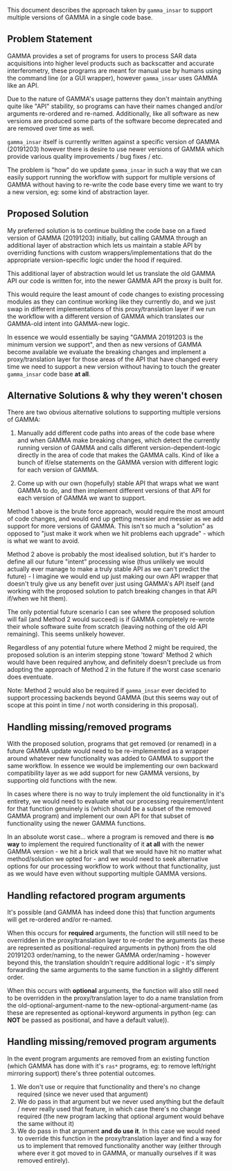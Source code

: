 This document describes the approach taken by `gamma_insar` to support multiple versions of GAMMA in a single code base.


## Problem Statement ##

GAMMA provides a set of programs for users to process SAR data acquisitions into higher level products such as backscatter and accurate interferometry, these programs are meant for manual use by humans using the command line (or a GUI wrapper), however `gamma_insar` uses GAMMA like an API.

Due to the nature of GAMMA's usage patterns they don't maintain anything quite like "API" stability, so programs can have their names changed and/or arguments re-ordered and re-named.  Additionally, like all software as new versions are produced some parts of the software become deprecated and are removed over time as well.

`gamma_insar` itself is currently written against a specific version of GAMMA (20191203) however there is desire to use newer versions of GAMMA which provide various quality improvements / bug fixes / etc.

The problem is "how" do we update `gamma_insar` in such a way that we can easily support running the workflow with support for multiple versions of GAMMA without having to re-write the code base every time we want to try a new version, eg: some kind of abstraction layer.

## Proposed Solution ##

My preferred solution is to continue building the code base on a fixed version of GAMMA (20191203) initially, but calling GAMMA through an additional layer of abstraction which lets us maintain a stable API by overriding functions with custom wrappers/implementations that do the appropriate version-specific logic under the hood if required.

This additional layer of abstraction would let us translate the old GAMMA API our code is written for, into the newer GAMMA API the proxy is built for.

This would require the least amount of code changes to existing processing modules as they can continue working like they currently do, and we just swap in different implementations of this proxy/translation layer if we run the workflow with a different version of GAMMA which translates our GAMMA-old intent into GAMMA-new logic.

In essence we would essentially be saying "GAMMA 20191203 is the minimum version we support", and then as new versions of GAMMA become available we evaluate the breaking changes and implement a proxy/translation layer for those areas of the API that have changed every time we need to support a new version without having to touch the greater `gamma_insar` code base **at all**.

## Alternative Solutions & why they weren't chosen ##

There are two obvious alternative solutions to supporting multiple versions of GAMMA:

1. Manually add different code paths into areas of the code base where and when GAMMA make breaking changes, which detect the currently running version of GAMMA and calls different version-dependent-logic directly in the area of code that makes the GAMMA calls.  Kind of like a bunch of if/else statements on the GAMMA version with different logic for each version of GAMMA.

2. Come up with our own (hopefully) stable API that wraps what we want GAMMA to do, and then implement different versions of that API for each version of GAMMA we want to support.


Method 1 above is the brute force approach, would require the most amount of code changes, and would end up getting messier and messier as we add support for more versions of GAMMA.  This isn't so much a "solution" as opposed to "just make it work when we hit problems each upgrade" - which is what we want to avoid.

Method 2 above is probably the most idealised solution, but it's harder to define all our future "intent" processing wise (thus unlikely we would actually ever manage to make a truly stable API as we can't predict the future) - I imagine we would end up just making our own API wrapper that doesn't truly give us any benefit over just using GAMMA's API itself (and working with the proposed solution to patch breaking changes in that API if/when we hit them).

The only potential future scenario I can see where the proposed solution will fail (and Method 2 would succeed) is if GAMMA completely re-wrote their whole software suite from scratch (leaving nothing of the old API remaining).  This seems unlikely however.

Regardless of any potential future where Method 2 might be required, the proposed solution is an interim stepping stone 'toward' Method 2 which would have been required anyhow, and definitely doesn't preclude us from adopting the approach of Method 2 in the future if the worst case scenario does eventuate.

Note: Method 2 would also be required if `gamma_insar` ever decided to support processing backends beyond GAMMA (but this seems way out of scope at this point in time / not worth considering in this proposal).

## Handling missing/removed programs ##

With the proposed solution, programs that get removed (or renamed) in a future GAMMA update would need to be re-implemented as a wrapper around whatever new functionality was added to GAMMA to support the same workflow.  In essence we would be implementing our own backward compatibility layer as we add support for new GAMMA versions, by supporting old functions with the new.

In cases where there is no way to truly implement the old functionality in it's entirety, we would need to evaluate what our processing requirement/intent for that function genuinely is (which should be a subset of the removed GAMMA program) and implement our own API for that subset of functionality using the newer GAMMA functions.

In an absolute worst case... where a program is removed and there is **no way** to implement the required functionality of it **at all** with the newer GAMMA version - we hit a brick wall that we would have hit no matter what method/solution we opted for - and we would need to seek alternative options for our processing workflow to work without that functionality, just as we would have even without supporting multiple GAMMA versions.

## Handling refactored program arguments ##

It's possible (and GAMMA has indeed done this) that function arguments will get re-ordered and/or re-named.

When this occurs for **required** arguments, the function will still need to be overridden in the proxy/translation layer to re-order the arguments (as these are represented as positional-required arguments in python) from the old 20191203 order/naming, to the newer GAMMA order/naming - however beyond this, the translation shouldn't require additional logic - it's simply forwarding the same arguments to the same function in a slightly different order.

When this occurs with **optional** arguments, the function will also still need to be overridden in the proxy/translation layer to do a name translation from the old-optional-argument-name to the new-optional-argument-name (as these are represented as optional-keyword arguments in python (eg: can **NOT** be passed as positional, and have a default value)).

## Handling missing/removed program arguments ##

In the event program arguments are removed from an existing function (which GAMMA has done with it's `ras*` programs, eg: to remove left/right mirroring support) there's three potential outcomes.

1. We don't use or require that functionality and there's no change required (since we never used that argument)
2. We do pass in that argument but we never used anything but the default / never really used that feature, in which case there's no change required (the new program lacking that optional argument would behave the same without it)
3. We do pass in that argument **and do use it**.  In this case we would need to override this function in the proxy/translation layer and find a way for us to implement that removed functionality another way (either through where ever it got moved to in GAMMA, or manually ourselves if it was removed entirely).
